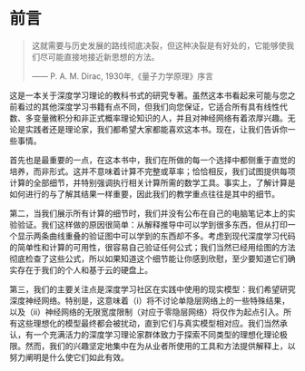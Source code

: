 # 前言
> 这就需要与历史发展的路线彻底决裂，但这种决裂是有好处的，它能够使我们尽可能直接地接近新思想的方法。
>  
>  —— P. A. M. Dirac, 1930年,《量子力学原理》序言

这是一本关于深度学习理论的教科书式的研究专著。虽然这本书看起来可能与您之前看过的其他深度学习书籍有点不同，但我们向您保证，它适合所有具有线性代数、多变量微积分和非正式概率理论知识的人，并且对神经网络有着浓厚兴趣。无论是实践者还是理论家，我们都希望大家都能喜欢这本书。现在，让我们告诉你一些事情。

首先也是最重要的一点，在这本书中，我们在所做的每一个选择中都侧重于直觉的培养，而非形式。这并不意味着计算不完整或草率；恰恰相反，我们试图提供每项计算的全部细节，并特别强调执行相关计算所需的数学工具。事实上，了解计算是如何进行的与了解其结果一样重要，因此我们的教学重点往往是其中的细节。

第二，当我们展示所有计算的细节时，我们并没有公布在自己的电脑笔记本上的实验验证。我们这样做的原因很简单：从解释推导中可以学到很多东西，但从打印一个显示两条曲线重叠的验证图中可以学到的东西却不多。考虑到现代深度学习代码的简单性和计算的可用性，很容易自己验证任何公式；我们当然已经用绘图的方法彻底检查了这些公式，所以如果知道这个细节能让你感到欣慰，至少要知道它们确实存在于我们的个人和基于云的硬盘上。

第三，我们的主要关注点是深度学习社区在实践中使用的现实模型：我们希望研究深度神经网络。特别是，这意味着（i）将不讨论单隐层网络上的一些特殊结果，以及（ii）神经网络的无限宽度限制（对应于零隐层网络）将仅作为起点引入。所有这些理想化的模型最终都会被扰动，直到它们与真实模型相对应。我们当然承认，有一个充满活力的深度学习理论家群体致力于探索不同类型的理想化理论极限。然而，我们的兴趣坚定地集中在为从业者所使用的工具和方法提供解释上，以努力阐明是什么使它们如此有效。
